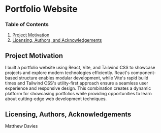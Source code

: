 # Portfolio Website
### Table of Contents

1. [Project Motivation](#motivation)
2. [Licensing, Authors, and Acknowledgements](#licensing)

## Project Motivation<a name="motivation"></a>
I built a portfolio website using React, Vite, and Tailwind CSS to showcase projects and explore modern technologies efficiently. React's component-based structure enables modular development, while Vite's rapid build times and Tailwind CSS's utility-first approach ensure a seamless user experience and responsive design. This combination creates a dynamic platform for showcasing portfolios while providing opportunities to learn about cutting-edge web development techniques.

## Licensing, Authors, Acknowledgements<a name="licensing"></a>
Matthew Davies
